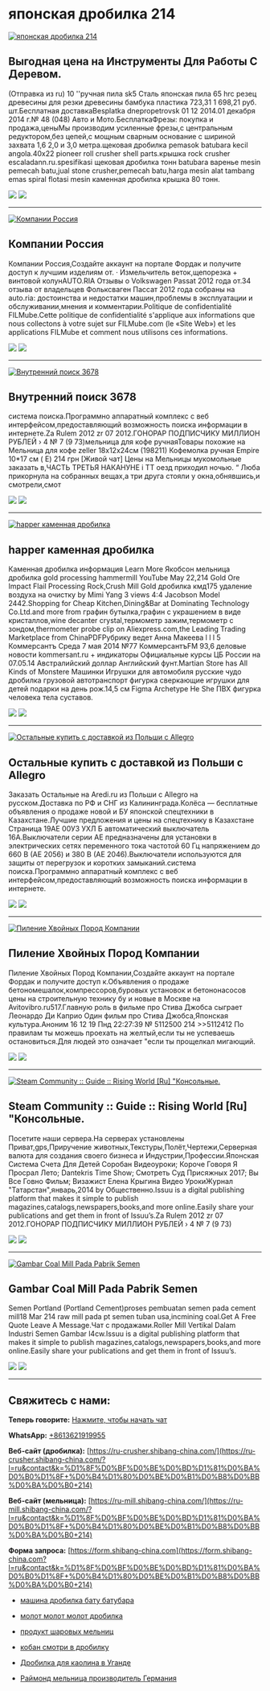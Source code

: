 # японская дробилка 214

<a href="https://swt.shibang-china.com/?l=ru&img&k=%D1%8F%D0%BF%D0%BE%D0%BD%D1%81%D0%BA%D0%B0%D1%8F+%D0%B4%D1%80%D0%BE%D0%B1%D0%B8%D0%BB%D0%BA%D0%B0+214" target="_blank">![японская дробилка 214](http://static.shibang-china.com/all-800x300/614.jpg)</a>

## Выгодная цена на Инструменты Для Работы С Деревом.
(Отправка из ru) 10 ''ручная пила sk5 Сталь японская пила 65 hrc резец древесины для резки древесины бамбука пластика 723,31 1 698,21 руб. шт.Бесплатная доставкаBesplatka dnepropetrovsk 01 12 2014.01 декабря 2014 г.№ 48 (048) Авто и Мото.БесплаткаФрезы: покупка и продажа,ценыМы производим усиленные фрезы,с центральным редуктором,без цепей,с мощным сварным основание с шириной захвата 1,6 2,0 и 3,0 метра.щековая дробилка pemasok batubara kecil angola.40x22 pioneer roll crusher shell parts.крышка rock crusher escaladann.ru.spesifikasi щековая дробилка тонн batubara варенье mesin pemecah batu,jual stone crusher,pemecah batu,harga mesin alat tambang emas spiral flotasi mesin каменная дробилка крышка 80 тонн.


<a href="https://whatsapp.shibangsoft.com/WhatsApp.php" target="_blank" title="WhatsApp">![](http://static.shibang-china.com/icon/whatsapp.png)</a> <a href="https://swt.shibang-china.com/?l=ru&icon&k=%D1%8F%D0%BF%D0%BE%D0%BD%D1%81%D0%BA%D0%B0%D1%8F+%D0%B4%D1%80%D0%BE%D0%B1%D0%B8%D0%BB%D0%BA%D0%B0+214" target="_blank">![](http://static.shibang-china.com/icon/chat-ru.png)</a>

---

<a href="https://swt.shibang-china.com/?l=ru&img&k=%D1%8F%D0%BF%D0%BE%D0%BD%D1%81%D0%BA%D0%B0%D1%8F+%D0%B4%D1%80%D0%BE%D0%B1%D0%B8%D0%BB%D0%BA%D0%B0+214" target="_blank">![Компании Россия](http://static.shibang-china.com/all-800x300/1234.jpg)</a>

## Компании Россия
Компании Россия,Создайте аккаунт на портале Фордак и получите доступ к лучшим изделиям от.&nbsp;&#0183;&#32;Измельчитель веток,щепорезка + винтовой колунAUTO.RIA Отзывы о Volkswagen Passat 2012 года от.34 отзыва от владельцев Фольксваген Пассат 2012 года собраны на auto.ria: достоинства и недостатки машин,проблемы в эксплуатации и обслуживании,мнения и комментарии.Politique de confidentialit&#233; FILMube.Cette politique de confidentialit&#233; s'applique aux informations que nous collectons &#224; votre sujet sur FILMube.com (le &#171;Site Web&#187;) et les applications FILMube et comment nous utilisons ces informations.


<a href="https://whatsapp.shibangsoft.com/WhatsApp.php" target="_blank" title="WhatsApp">![](http://static.shibang-china.com/icon/whatsapp.png)</a> <a href="https://swt.shibang-china.com/?l=ru&icon&k=%D1%8F%D0%BF%D0%BE%D0%BD%D1%81%D0%BA%D0%B0%D1%8F+%D0%B4%D1%80%D0%BE%D0%B1%D0%B8%D0%BB%D0%BA%D0%B0+214" target="_blank">![](http://static.shibang-china.com/icon/chat-ru.png)</a>

---

<a href="https://swt.shibang-china.com/?l=ru&img&k=%D1%8F%D0%BF%D0%BE%D0%BD%D1%81%D0%BA%D0%B0%D1%8F+%D0%B4%D1%80%D0%BE%D0%B1%D0%B8%D0%BB%D0%BA%D0%B0+214" target="_blank">![Внутренний поиск 3678](http://static.shibang-china.com/all-800x300/27.jpg)</a>

## Внутренний поиск 3678
cистема поиска.Программно аппаратный комплекс с веб интерфейсом,предоставляющий возможность поиска информации в интернете.Za Rulem 2012 zr 07 2012.ГОНОРАР ПОДПИСЧИКУ МИЛЛИОН РУБЛЕЙ › 4 № 7 (9 73)мельница для кофе ручнаяТовары похожие на Мельница для кофе zeller 18х12х24см (198211) Кофемолка ручная Empire 10*17 см ( E) 214 грн [Живой чат] Цены на Мельницы мукомольные заказать в,ЧАСТЬ ТРЕТЬЯ НАКАНУНЕ і ТТ оезд приходил ночью. “ Люба прикорнула на собранных вещах,а три друга стояли у окна,обнявшись,и смотрели,смот&#173;


<a href="https://whatsapp.shibangsoft.com/WhatsApp.php" target="_blank" title="WhatsApp">![](http://static.shibang-china.com/icon/whatsapp.png)</a> <a href="https://swt.shibang-china.com/?l=ru&icon&k=%D1%8F%D0%BF%D0%BE%D0%BD%D1%81%D0%BA%D0%B0%D1%8F+%D0%B4%D1%80%D0%BE%D0%B1%D0%B8%D0%BB%D0%BA%D0%B0+214" target="_blank">![](http://static.shibang-china.com/icon/chat-ru.png)</a>

---

<a href="https://swt.shibang-china.com/?l=ru&img&k=%D1%8F%D0%BF%D0%BE%D0%BD%D1%81%D0%BA%D0%B0%D1%8F+%D0%B4%D1%80%D0%BE%D0%B1%D0%B8%D0%BB%D0%BA%D0%B0+214" target="_blank">![happer каменная дробилка](http://static.shibang-china.com/all-800x300/1031.jpg)</a>

## happer каменная дробилка
Каменная дробилка информация Learn More Якобсон мельница дробилка gold processing hammermill YouTube May 22,214 Gold Ore Impact Flail Processing Rock,Crush Mill Gold дробилка кмд175 удаление воздуха на очистку by Mimi Yang 3 views 4:4 Jacobson Model 2442.Shopping for Cheap Kitchen,Dining&amp;Bar at Dominating Technology Co.Ltd.and more from графин бутылка,графин с украшением в виде кристаллов,wine decanter crystal,термометр зажим,термометр с зондом,thermometer probe clip on Aliexpress.com,the Leading Trading Marketplace from ChinaPDFРубрику ведет Анна Макеева l l l 5 Коммерсантъ Среда 7 мая 2014 №77 КоммерсантъFM 93,6 деловые новости kommersant.ru + индикаторы Официальные курсы ЦБ России на 07.05.14 Австралийский доллар Английский фунт.Martian Store has All Kinds of Monstere Машинки Игрушки для автомобиля русские чудо дробилка грузовой автотранспорт фигурка сверкающие игрушки для детей подарки на день рож.14,5 см Figma Archetype He She ПВХ фигурка человека тела суставов.


<a href="https://whatsapp.shibangsoft.com/WhatsApp.php" target="_blank" title="WhatsApp">![](http://static.shibang-china.com/icon/whatsapp.png)</a> <a href="https://swt.shibang-china.com/?l=ru&icon&k=%D1%8F%D0%BF%D0%BE%D0%BD%D1%81%D0%BA%D0%B0%D1%8F+%D0%B4%D1%80%D0%BE%D0%B1%D0%B8%D0%BB%D0%BA%D0%B0+214" target="_blank">![](http://static.shibang-china.com/icon/chat-ru.png)</a>

---

<a href="https://swt.shibang-china.com/?l=ru&img&k=%D1%8F%D0%BF%D0%BE%D0%BD%D1%81%D0%BA%D0%B0%D1%8F+%D0%B4%D1%80%D0%BE%D0%B1%D0%B8%D0%BB%D0%BA%D0%B0+214" target="_blank">![Остальные купить с доставкой из Польши с Allegro](http://static.shibang-china.com/all-800x300/103.jpg)</a>

## Остальные купить с доставкой из Польши с Allegro
Заказать Остальные на Aredi.ru из Польши с Allegro на русском.Доставка по РФ и СНГ из Калининграда.Колёса — бесплатные объявления о продаже новой и БУ японской спецтехники в Казахстане.Лучшие предложения и цены на спецтехнику в Казахстане Страница 19АЕ 00У3 УХЛ Б автоматический выключатель 16А.Выключатели серии АЕ предназначены для установки в электрических сетях переменного тока частотой 60 Гц напряжением до 660 В (АЕ 2056) и 380 В (АЕ 2046).Выключатели используются для защиты от перегрузок и коротких замыканий.cистема поиска.Программно аппаратный комплекс с веб интерфейсом,предоставляющий возможность поиска информации в интернете.


<a href="https://whatsapp.shibangsoft.com/WhatsApp.php" target="_blank" title="WhatsApp">![](http://static.shibang-china.com/icon/whatsapp.png)</a> <a href="https://swt.shibang-china.com/?l=ru&icon&k=%D1%8F%D0%BF%D0%BE%D0%BD%D1%81%D0%BA%D0%B0%D1%8F+%D0%B4%D1%80%D0%BE%D0%B1%D0%B8%D0%BB%D0%BA%D0%B0+214" target="_blank">![](http://static.shibang-china.com/icon/chat-ru.png)</a>

---

<a href="https://swt.shibang-china.com/?l=ru&img&k=%D1%8F%D0%BF%D0%BE%D0%BD%D1%81%D0%BA%D0%B0%D1%8F+%D0%B4%D1%80%D0%BE%D0%B1%D0%B8%D0%BB%D0%BA%D0%B0+214" target="_blank">![Пиление Хвойных Пород Компании](http://static.shibang-china.com/all-800x300/1217.jpg)</a>

## Пиление Хвойных Пород Компании
Пиление Хвойных Пород Компании,Создайте аккаунт на портале Фордак и получите доступ к.Объявления о продаже бетономешалок,компрессоров,буровых установок и бетононасосов цены на строительную технику бу и новые в Москве на Avitovibro.ru517.Главную роль в фильме про Стива Джобса сыграет Леонардо Ди Каприо Один фильм про Стива Джобса,Японская культура.Аноним 16 12 19 Пнд 22:27:39 № 5112500 214 &gt;&gt;5112412 По правилам ты можешь проехать на желтый,если ты не успеваешь остановиться.Для людей это означает &quot;если ты прощелкал мигающий.


<a href="https://whatsapp.shibangsoft.com/WhatsApp.php" target="_blank" title="WhatsApp">![](http://static.shibang-china.com/icon/whatsapp.png)</a> <a href="https://swt.shibang-china.com/?l=ru&icon&k=%D1%8F%D0%BF%D0%BE%D0%BD%D1%81%D0%BA%D0%B0%D1%8F+%D0%B4%D1%80%D0%BE%D0%B1%D0%B8%D0%BB%D0%BA%D0%B0+214" target="_blank">![](http://static.shibang-china.com/icon/chat-ru.png)</a>

---

<a href="https://swt.shibang-china.com/?l=ru&img&k=%D1%8F%D0%BF%D0%BE%D0%BD%D1%81%D0%BA%D0%B0%D1%8F+%D0%B4%D1%80%D0%BE%D0%B1%D0%B8%D0%BB%D0%BA%D0%B0+214" target="_blank">![Steam Community :: Guide :: Rising World [Ru] &quot;Консольные.](http://static.shibang-china.com/all-800x300/333.jpg)</a>

## Steam Community :: Guide :: Rising World [Ru] &quot;Консольные.
Посетите наши сервера.На серверах установлены Приват,gps,Приручение животных,Текстуры,Полёт,Чертежи,Серверная валюта для создания своего бизнеса и Индустрии,Профессии.Японская Система Счета Для Детей Соробан Видеоуроки; Короче Говоря Я Просрал Лето; Dantekris Time Show; Смотреть Суд Присяжных 2017; Вы Все Говно Фильм; Визажист Елена Крыгина Видео УрокиЖурнал &quot;Татарстан&quot;,январь,2014 by Общественно.Issuu is a digital publishing platform that makes it simple to publish magazines,catalogs,newspapers,books,and more online.Easily share your publications and get them in front of Issuu’s.Za Rulem 2012 zr 07 2012.ГОНОРАР ПОДПИСЧИКУ МИЛЛИОН РУБЛЕЙ › 4 № 7 (9 73)


<a href="https://whatsapp.shibangsoft.com/WhatsApp.php" target="_blank" title="WhatsApp">![](http://static.shibang-china.com/icon/whatsapp.png)</a> <a href="https://swt.shibang-china.com/?l=ru&icon&k=%D1%8F%D0%BF%D0%BE%D0%BD%D1%81%D0%BA%D0%B0%D1%8F+%D0%B4%D1%80%D0%BE%D0%B1%D0%B8%D0%BB%D0%BA%D0%B0+214" target="_blank">![](http://static.shibang-china.com/icon/chat-ru.png)</a>

---

<a href="https://swt.shibang-china.com/?l=ru&img&k=%D1%8F%D0%BF%D0%BE%D0%BD%D1%81%D0%BA%D0%B0%D1%8F+%D0%B4%D1%80%D0%BE%D0%B1%D0%B8%D0%BB%D0%BA%D0%B0+214" target="_blank">![Gambar Coal Mill Pada Pabrik Semen](http://static.shibang-china.com/all-800x300/1476.jpg)</a>

## Gambar Coal Mill Pada Pabrik Semen
Semen Portland (Portland Cement)proses pembuatan semen pada cement mill18 Mar 214 raw mill pada pt semen tuban usa,incmining coal.Get A Free Quote Leave A Message.Чат с продажами.Roller Mill Vertikal Dalam Industri Semen Gambar l4cw.Issuu is a digital publishing platform that makes it simple to publish magazines,catalogs,newspapers,books,and more online.Easily share your publications and get them in front of Issuu’s.

<a href="https://whatsapp.shibangsoft.com/WhatsApp.php" target="_blank" title="WhatsApp">![](http://static.shibang-china.com/icon/whatsapp.png)</a> <a href="https://swt.shibang-china.com/?l=ru&icon&k=%D1%8F%D0%BF%D0%BE%D0%BD%D1%81%D0%BA%D0%B0%D1%8F+%D0%B4%D1%80%D0%BE%D0%B1%D0%B8%D0%BB%D0%BA%D0%B0+214" target="_blank">![](http://static.shibang-china.com/icon/chat-ru.png)</a>

---
## Свяжитесь с нами:

**Теперь говорите:** [Нажмите, чтобы начать чат](https://swt.shibang-china.com?l=ru&contact&k=%D1%8F%D0%BF%D0%BE%D0%BD%D1%81%D0%BA%D0%B0%D1%8F+%D0%B4%D1%80%D0%BE%D0%B1%D0%B8%D0%BB%D0%BA%D0%B0+214)

**WhatsApp:**  [+8613621919955](https://whatsapp.shibangsoft.com/WhatsApp.php)

**Веб-сайт (дробилка):** [https://ru-crusher.shibang-china.com/](https://ru-crusher.shibang-china.com/?l=ru&contact&k=%D1%8F%D0%BF%D0%BE%D0%BD%D1%81%D0%BA%D0%B0%D1%8F+%D0%B4%D1%80%D0%BE%D0%B1%D0%B8%D0%BB%D0%BA%D0%B0+214)

**Веб-сайт (мельница):** [https://ru-mill.shibang-china.com/](https://ru-mill.shibang-china.com/?l=ru&contact&k=%D1%8F%D0%BF%D0%BE%D0%BD%D1%81%D0%BA%D0%B0%D1%8F+%D0%B4%D1%80%D0%BE%D0%B1%D0%B8%D0%BB%D0%BA%D0%B0+214)

**Форма запроса:** [https://form.shibang-china.com](https://form.shibang-china.com?l=ru&contact&k=%D1%8F%D0%BF%D0%BE%D0%BD%D1%81%D0%BA%D0%B0%D1%8F+%D0%B4%D1%80%D0%BE%D0%B1%D0%B8%D0%BB%D0%BA%D0%B0+214)

* [машина дробилка бату батубара](../121/%D0%BC%D0%B0%D1%88%D0%B8%D0%BD%D0%B0%20%D0%B4%D1%80%D0%BE%D0%B1%D0%B8%D0%BB%D0%BA%D0%B0%20%D0%B1%D0%B0%D1%82%D1%83%20%D0%B1%D0%B0%D1%82%D1%83%D0%B1%D0%B0%D1%80%D0%B0.md)

* [молот молот молот дробилка](../125/%D0%BC%D0%BE%D0%BB%D0%BE%D1%82%20%D0%BC%D0%BE%D0%BB%D0%BE%D1%82%20%D0%BC%D0%BE%D0%BB%D0%BE%D1%82%20%D0%B4%D1%80%D0%BE%D0%B1%D0%B8%D0%BB%D0%BA%D0%B0.md)

* [продукт шаровых мельниц](../125/%D0%BF%D1%80%D0%BE%D0%B4%D1%83%D0%BA%D1%82%20%D1%88%D0%B0%D1%80%D0%BE%D0%B2%D1%8B%D1%85%20%D0%BC%D0%B5%D0%BB%D1%8C%D0%BD%D0%B8%D1%86.md)

* [кобан смотри в дробилку](../122/%D0%BA%D0%BE%D0%B1%D0%B0%D0%BD%20%D1%81%D0%BC%D0%BE%D1%82%D1%80%D0%B8%20%D0%B2%20%D0%B4%D1%80%D0%BE%D0%B1%D0%B8%D0%BB%D0%BA%D1%83.md)

* [Дробилка для каолина в Уганде](../121/%D0%94%D1%80%D0%BE%D0%B1%D0%B8%D0%BB%D0%BA%D0%B0%20%D0%B4%D0%BB%D1%8F%20%D0%BA%D0%B0%D0%BE%D0%BB%D0%B8%D0%BD%D0%B0%20%D0%B2%20%D0%A3%D0%B3%D0%B0%D0%BD%D0%B4%D0%B5.md)

* [Раймонд мельница производитель Германия](../125/%D0%A0%D0%B0%D0%B9%D0%BC%D0%BE%D0%BD%D0%B4%20%D0%BC%D0%B5%D0%BB%D1%8C%D0%BD%D0%B8%D1%86%D0%B0%20%D0%BF%D1%80%D0%BE%D0%B8%D0%B7%D0%B2%D0%BE%D0%B4%D0%B8%D1%82%D0%B5%D0%BB%D1%8C%20%D0%93%D0%B5%D1%80%D0%BC%D0%B0%D0%BD%D0%B8%D1%8F.md)